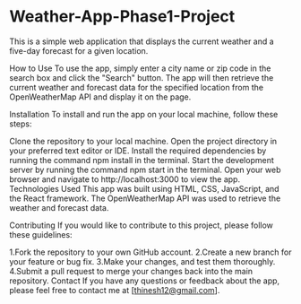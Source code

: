 # Weather-App-Phase1-Project

This is a simple web application that displays the current weather and a five-day forecast for a given location.

How to Use
To use the app, simply enter a city name or zip code in the search box and click the "Search" button. The app will then retrieve the current weather and forecast data for the specified location from the OpenWeatherMap API and display it on the page.

Installation
To install and run the app on your local machine, follow these steps:

Clone the repository to your local machine.
Open the project directory in your preferred text editor or IDE.
Install the required dependencies by running the command npm install in the terminal.
Start the development server by running the command npm start in the terminal.
Open your web browser and navigate to http://localhost:3000 to view the app.
Technologies Used
This app was built using HTML, CSS, JavaScript, and the React framework. The OpenWeatherMap API was used to retrieve the weather and forecast data.

Contributing
If you would like to contribute to this project, please follow these guidelines:

1.Fork the repository to your own GitHub account.
2.Create a new branch for your feature or bug fix.
3.Make your changes, and test them thoroughly.
4.Submit a pull request to merge your changes back into the main repository.
Contact
If you have any questions or feedback about the app, please feel free to contact me at [thinesh12@gmail.com].
